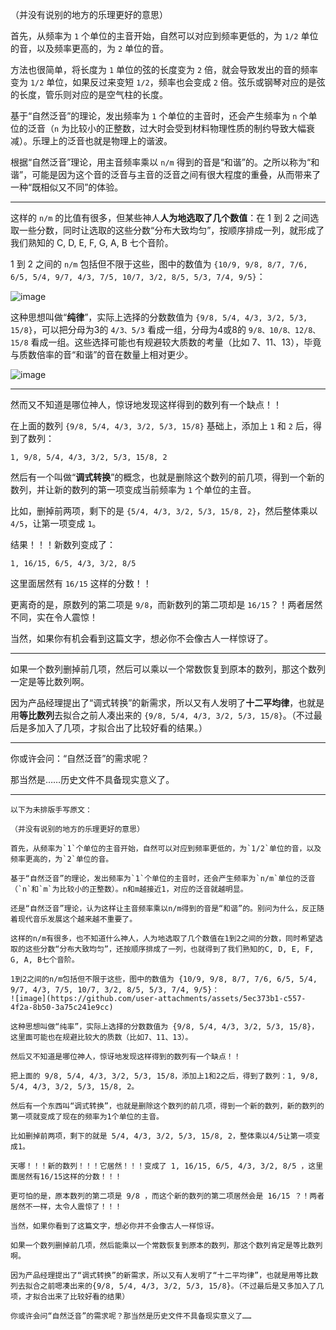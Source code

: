 （并没有说别的地方的乐理更好的意思）

首先，从频率为 `1` 个单位的主音开始，自然可以对应到频率更低的，为 `1/2` 单位的音，以及频率更高的，为 `2` 单位的音。

方法也很简单，将长度为 `1` 单位的弦的长度变为 `2` 倍，就会导致发出的音的频率变为 `1/2` 单位，如果反过来变短 `1/2`，频率也会变成 `2` 倍。弦乐或钢琴对应的是弦的长度，管乐则对应的是空气柱的长度。

基于“自然泛音”的理论，发出频率为 `1` 个单位的主音时，还会产生频率为 `n` 个单位的泛音（`n` 为比较小的正整数，过大时会受到材料物理性质的制约导致大幅衰减）。乐理上的泛音也就是物理上的谐波。

根据“自然泛音”理论，用主音频率乘以 `n/m` 得到的音是“和谐”的。之所以称为“和谐”，可能是因为这个音的泛音与主音的泛音之间有很大程度的重叠，从而带来了一种“既相似又不同”的体验。

---

这样的 `n/m` 的比值有很多，但某些神人**人为地选取了几个数值**：在 1 到 2 之间选取一些分数，同时让选取的这些分数“分布大致均匀”，按顺序排成一列，就形成了我们熟知的 C, D, E, F, G, A, B 七个音阶。

1 到 2 之间的 `n/m` 包括但不限于这些，图中的数值为 `{10/9, 9/8, 8/7, 7/6, 6/5, 5/4, 9/7, 4/3, 7/5, 10/7, 3/2, 8/5, 5/3, 7/4, 9/5}`：

![image](https://github.com/user-attachments/assets/e93b2259-f638-4bd7-8f95-169be3c82cbd)


这种思想叫做“**纯律**”，实际上选择的分数数值为 `{9/8, 5/4, 4/3, 3/2, 5/3, 15/8}`，可以把分母为3的 `4/3、5/3` 看成一组，分母为4或8的 `9/8、10/8、12/8、15/8` 看成一组。这些选择可能也有规避较大质数的考量（比如 7、11、13），毕竟与质数倍率的音“和谐”的音在数量上相对更少。

![image](https://github.com/user-attachments/assets/a058f5d3-ab38-4350-957d-48b108c0d5bf)

---

然而又不知道是哪位神人，惊讶地发现这样得到的数列有一个缺点！！

在上面的数列 `{9/8, 5/4, 4/3, 3/2, 5/3, 15/8}` 基础上，添加上 `1` 和 `2` 后，得到了数列：

```
1, 9/8, 5/4, 4/3, 3/2, 5/3, 15/8, 2
```

然后有一个叫做“**调式转换**”的概念，也就是删除这个数列的前几项，得到一个新的数列，并让新的数列的第一项变成当前频率为 `1` 个单位的主音。

比如，删掉前两项，剩下的是 `{5/4, 4/3, 3/2, 5/3, 15/8, 2}`，然后整体乘以 `4/5`，让第一项变成 `1`。

结果！！！新数列变成了：

```
1, 16/15, 6/5, 4/3, 3/2, 8/5
```

这里面居然有 `16/15` 这样的分数！！

更离奇的是，原数列的第二项是 `9/8`，而新数列的第二项却是 `16/15`？！两者居然不同，实在令人震惊！

当然，如果你有机会看到这篇文字，想必你不会像古人一样惊讶了。

---

如果一个数列删掉前几项，然后可以乘以一个常数恢复到原本的数列，那这个数列一定是等比数列啊。

因为产品经理提出了“调式转换”的新需求，所以又有人发明了**十二平均律**，也就是用**等比数列**去拟合之前人凑出来的 `{9/8, 5/4, 4/3, 3/2, 5/3, 15/8}`。（不过最后是多加入了几项，才拟合出了比较好看的结果。）

---

你或许会问：“自然泛音”的需求呢？

那当然是……历史文件不具备现实意义了。



---



```
以下为未排版手写原文：

（并没有说别的地方的乐理更好的意思）

首先，从频率为`1`个单位的主音开始，自然可以对应到频率更低的，为`1/2`单位的音，以及频率更高的，为`2`单位的音。

基于“自然泛音”的理论，发出频率为`1`个单位的主音时，还会产生频率为`n/m`单位的泛音（`n`和`m`为比较小的正整数）。n和m越接近1，对应的泛音就越明显。

还是“自然泛音”理论，认为这样让主音频率乘以n/m得到的音是“和谐”的。别问为什么，反正随着现代音乐发展这个越来越不重要了。

这样的n/m有很多，也不知道什么神人，人为地选取了几个数值在1到2之间的分数，同时希望选取的这些分数“分布大致均匀”，还按顺序排成了一列，也就得到了我们熟知的C, D, E, F, G, A, B七个音阶。

1到2之间的n/m包括但不限于这些，图中的数值为 {10/9, 9/8, 8/7, 7/6, 6/5, 5/4, 9/7, 4/3, 7/5, 10/7, 3/2, 8/5, 5/3, 7/4, 9/5}：
![image](https://github.com/user-attachments/assets/5ec373b1-c557-4f2a-8b50-3a75c241e9cc)

这种思想叫做“纯率”，实际上选择的分数数值为 {9/8, 5/4, 4/3, 3/2, 5/3, 15/8}，这里面可能也在规避比较大的质数（比如7、11、13）。

然后又不知道是哪位神人，惊讶地发现这样得到的数列有一个缺点！！

把上面的 9/8, 5/4, 4/3, 3/2, 5/3, 15/8，添加上1和2之后，得到了数列：1, 9/8, 5/4, 4/3, 3/2, 5/3, 15/8, 2。

然后有一个东西叫“调式转换”，也就是删除这个数列的前几项，得到一个新的数列，新的数列的第一项就变成了现在的频率为1个单位的主音。

比如删掉前两项，剩下的就是 5/4, 4/3, 3/2, 5/3, 15/8, 2，整体乘以4/5让第一项变成1。

天哪！！！新的数列！！！它居然！！！变成了 1, 16/15, 6/5, 4/3, 3/2, 8/5 ，这里面居然有16/15这样的分数！！！

更可怕的是，原本数列的第二项是 9/8 ，而这个新的数列的第二项居然会是 16/15 ？！两者居然不一样，太令人震惊了！！！

当然，如果你看到了这篇文字，想必你并不会像古人一样惊讶。

如果一个数列删掉前几项，然后能乘以一个常数恢复到原本的数列，那这个数列肯定是等比数列啊。

因为产品经理提出了“调式转换”的新需求，所以又有人发明了“十二平均律”，也就是用等比数列去拟合之前嗯凑出来的{9/8, 5/4, 4/3, 3/2, 5/3, 15/8}。（不过最后是又多加入了几项，才拟合出来了比较好看的结果）

你或许会问“自然泛音”的需求呢？那当然是历史文件不具备现实意义了……
```
